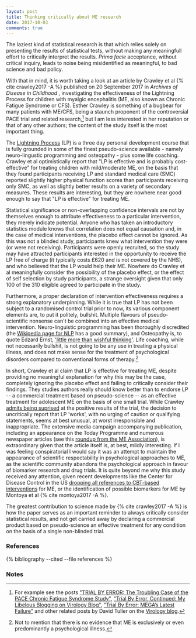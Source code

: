 ```yaml
---
layout: post
title: Thinking critically about ME research
date: 2017-10-03
comments: true
---
```


The laziest kind of statistical research is that which relies solely on presenting the results of statistical tests, without making any meaningfull effort to critically interpret the results. _Prima facie_ acceptance, without critical inquiry, leads to noise being misidentified as meaningful, to bad science and bad policy.

With that in mind, it is worth taking a look at an article by Crawley et al {% cite crawley2017 -A %} published on 20 September 2017 in _Archives of Disease in Childhood_ , investigating the effectiveness of the Lightning Process for children with myalgic encephalitis (ME, also known as Chronic Fatigue Syndrome or CFS). Esther Crawley is something of a bugbear for many patients with ME/CFS, being a staunch proponent of the controversial PACE trial and related research,[^1] but I am less interested in her reputation or that of any other authors; the content of the study itself is the most important thing.

The [Lightning Process](https://lightningprocess.com/) (LP) is a three day personal development course that is fully grounded in some of the finest pseudo-science available - namely neuro-lingustic programming and osteopathy - plus some life coaching. Crawley et al optimistically report that "LP is effective and is probably cost-effective" for treating children with mild/moderate ME, on the basis that they found participants receiving LP and standard medical care (SMC) reported slightly higher physical function scores than participants receiving only SMC, as well as slightly better results on a variety of secondary measures. These results are interesting, but they are nowhere near good enough to say that "LP is effective" for treating ME.

Statistical significance or non-overlapping confidence intervals are not by themselves enough to attribute effectiveness to a particular intervention, they merely indicate potential. Anyone who has taken an introductory statistics module knows that correlation does not equal causation and, in the case of medical interventions, the placebo effect cannot be ignored. As this was not a blinded study, participants knew what intervention they were (or were not receiving). Participants were openly recruited, so the study may have attracted participants interested in the opportunity to receive the LP free of charge (it typically costs £620 and is not covered by the NHS), and who believed that the LP would help their ME. Nowhere do Crawley et al meaningfully consider the possibility of the placebo effect, or the effect of self selection by study participants, a strange oversight given that only 100 of the 310 eligible agreed to participate in the study.

Furthermore, a proper declaration of intervention effectiveness requires a strong explanatory underpinning. While it is true that LP has not been subject to a randomised control trial prior to now, its various component elements are, to put it politely, bullshit. Multiple flavours of pseudo-scientific nonsense can't be combined into an effective medical intervention. Neuro-linguistic programming has been thoroughly discredited (the [Wikipedia page for NLP](https://en.wikipedia.org/wiki/Neuro-linguistic_programming#Scientific_criticism) has a good summary), and Osteopathy is, to quote Edzard Ernst, ['little more than wishful thinking'](http://edzardernst.com/2013/06/osteopathy-based-on-little-more-than-wishful-thinking/). Life coaching, while not necessarily bullshit, is not going to be any use in treating a physical illness, and does not make sense for the treatment of psychological disorders compared to conventional forms of therapy.[^2]

In short, Crawley et al claim that LP is effective for treating ME, despite providing no meaningful explanation for why this may be the case, completely ignoring the placebo effect and failing to critically consider their findings. They studies authors really should know better than to endorse LP -- a commercial treatment based on pseudo-science -- as an effective treatment for adolescent ME on the basis of one small trial. While Crawley [admits being suprised](https://www.theguardian.com/society/2017/sep/20/controversial-lightning-process-helps-children-with-chronic-fatigue-syndrome-me) at the positive results of the trial, the decision to uncritically report that LP 'works', with no urging of caution or qualifying statements, seems at best unusual, at worst irresponsible and inappropriate. The extensive media campaign accompanying publication, including an appearance on the Today Programme and numerous newspaper articles (see this [roundup from the ME Association](http://www.meassociation.org.uk/2017/09/the-smile-trial-is-published-with-science-media-centre-expert-reactions-and-media-coverage-21-september-2017/)), is extraordinary given that the article itself is, at best, mildly interesting. If I was feeling conspiratorial I would say it was an attempt to maintain the appearance of scientific respectability in psychological approaches to ME, as the scientific community abandons the psychological approach in favour of biomarker research and drug trials. It is quite beyond me why this study received any attention, given recent developments like the Center for Disease Control in the US [dropping all references to CBT-based interventions](http://www.virology.ws/2017/07/10/trial-by-error-the-cdc-drops-cbtget/) for ME, or the identification of possible biomarkers for ME by Montoya et al {% cite montoya2017 -A %}.

The greatest contribution to science made by {% cite crawley2017 -A %} is how the paper serves as an important reminder to always critically consider statistical results, and not get carried away by declaring a commercial product based on pseudo-science an effective treatment for any condition on the basis of a single non-blinded trial.

### References

{% bibliography --cited --file references %}

### Notes

[^1]: For example see the posts ["TRIAL BY ERROR: The Troubling Case of the PACE Chronic Fatigue Syndrome Study"](http://www.virology.ws/2015/10/21/trial-by-error-i/), ["Trial By Error, Continued: My Libelous Blogging on Virology Blog"](http://www.virology.ws/2017/05/03/trial-by-error-continued-my-libelous-blogging-on-virology-blog/), ["Trial By Error: MEGA’s Latest Failure"](http://www.virology.ws/2017/09/18/trial-by-error-megas-latest-failure/) and other related posts by David Tuller on the [Virology blog](http://www.virology.ws).

[^2]: Not to mention that there is no evidence that ME is exclusively or even predominantly a psychological illness.
